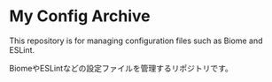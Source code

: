 # My Config Archive

This repository is for managing configuration files such as Biome and ESLint.

BiomeやESLintなどの設定ファイルを管理するリポジトリです。
